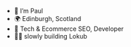 - 👋 I’m Paul
- 🌍 Edinburgh, Scotland
- 👷 Tech & Ecommerce SEO, Developer
- 🧑‍💻 slowly building Lokub

<!---
paulrollo/paulrollo is a ✨ special ✨ repository because its `README.md` (this file) appears on your GitHub profile.
You can click the Preview link to take a look at your changes.
--->
